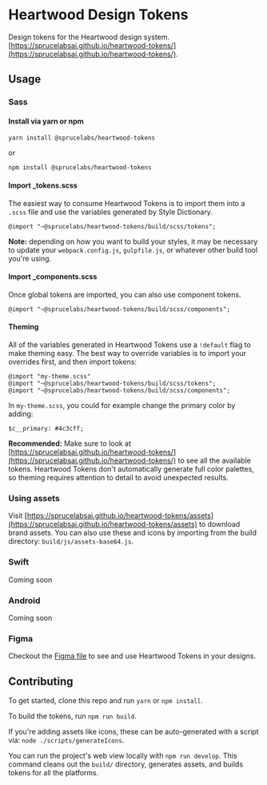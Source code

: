 # Heartwood Design Tokens

Design tokens for the Heartwood design system. [https://sprucelabsai.github.io/heartwood-tokens/](https://sprucelabsai.github.io/heartwood-tokens/).

## Usage

### Sass

#### Install via yarn or npm
```
yarn install @sprucelabs/heartwood-tokens
```
or
```
npm install @sprucelabs/heartwood-tokens
```

#### Import _tokens.scss
The easiest way to consume Heartwood Tokens is to import them into a `.scss` file and use the variables generated by Style Dictionary.
```
@import "~@sprucelabs/heartwood-tokens/build/scss/tokens";
```
**Note:** depending on how you want to build your styles, it may be necessary to update your `webpack.config.js`, `gulpfile.js`, or whatever other build tool you're using.

#### Import _components.scss
Once global tokens are imported, you can also use component tokens.
```
@import "~@sprucelabs/heartwood-tokens/build/scss/components";
```

#### Theming
All of the variables generated in Heartwood Tokens use a `!default` flag to make theming easy. The best way to override variables is to import your overrides first, and then import tokens:
```
@import "my-theme.scss"
@import "~@sprucelabs/heartwood-tokens/build/scss/tokens";
@import "~@sprucelabs/heartwood-tokens/build/scss/components";
```

In `my-theme.scss`, you could for example change the primary color by adding:
```
$c__primary: #4c3cff;
```
**Recommended:** Make sure to look at [https://sprucelabsai.github.io/heartwood-tokens/](https://sprucelabsai.github.io/heartwood-tokens/) to see all the available tokens. Heartwood Tokens don't automatically generate full color palettes, so theming requires attention to detail to avoid unexpected results.

### Using assets
Visit [https://sprucelabsai.github.io/heartwood-tokens/assets](https://sprucelabsai.github.io/heartwood-tokens/assets) to download brand assets. You can also use these and icons by importing from the build directory: `build/js/assets-base64.js`.

### Swift
Coming soon

### Android
Coming soon

### Figma
Checkout the [Figma file](https://www.figma.com/file/ByFnA60kWEES79qherfepN/Heartwood-Tokens?node-id=0%3A1) to see and use Heartwood Tokens in your designs.

## Contributing
To get started, clone this repo and run `yarn` or `npm install`.

To build the tokens, run `npm run build`.

If you're adding assets like icons, these can be auto-generated with a script via: `node ./scripts/generateIcons`.

You can run the project's web view locally with `npm run develop`. This command cleans out the `build/` directory, generates assets, and builds tokens for all the platforms.

